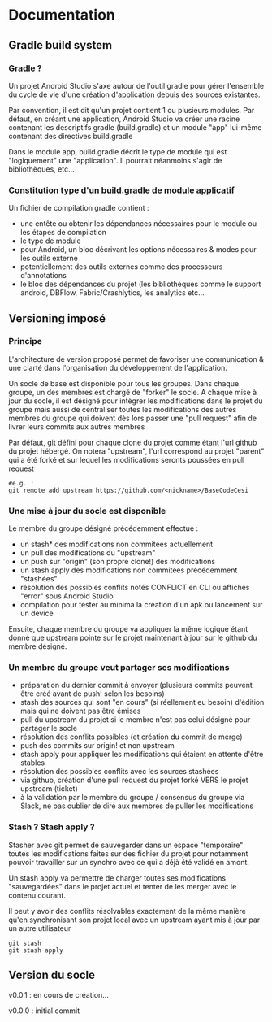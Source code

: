 # Documentation

## Gradle build system

### Gradle ?
Un projet Android Studio s'axe autour de l'outil gradle pour gérer l'ensemble du cycle de vie d'une création d'application depuis des sources existantes.


Par convention, il est dit qu'un projet contient 1 ou plusieurs modules. Par défaut, en créant une application, Android Studio va créer une racine contenant les descriptifs gradle (build.gradle) et un module "app" lui-même contenant des directives build.gradle

Dans le module app, build.gradle décrit le type de module qui est "logiquement" une "application". Il pourrait néanmoins s'agir de bibliothèques, etc...

### Constitution type d'un build.gradle de module applicatif

Un fichier de compilation gradle contient :

- une entête ou obtenir les dépendances nécessaires pour le module ou les étapes de compilation
- le type de module
- pour Android, un bloc décrivant les options nécessaires & modes pour les outils externe
- potentiellement des outils externes comme des processeurs d'annotations
- le bloc des dépendances du projet (les bibliothèques comme le support android, DBFlow, Fabric/Crashlytics, les analytics etc...

## Versioning imposé

### Principe

L'architecture de version proposé permet de favoriser une communication & une clarté dans l'organisation du développement de l'application.

Un socle de base est disponible pour tous les groupes. Dans chaque groupe, un des membres est chargé de "forker" le socle.
A chaque mise à jour du socle, il est désigné pour intègrer les modifications dans le projet du groupe mais aussi de centraliser toutes les modifications des autres membres du groupe qui doivent dès lors passer une "pull request" afin de livrer leurs commits aux autres membres

Par défaut, git défini pour chaque clone du projet comme étant l'url github du projet hébergé.
On notera "upstream", l'url correspond au projet "parent" qui a été forké et sur lequel les modifications seronts poussées en pull request

```
#e.g. :
git remote add upstream https://github.com/<nickname>/BaseCodeCesi
```

### Une mise à jour du socle est disponible


Le membre du groupe désigné précédemment effectue :

- un stash* des modifications non commitées actuellement
- un pull des modifications du "upstream"
- un push sur "origin" (son propre clone!) des modifications
- un stash apply des modifications non commitées précédemment "stashées"
- résolution des possibles conflits notés CONFLICT en CLI ou affichés "error" sous Android Studio
- compilation pour tester au minima la création d'un apk ou lancement sur un device

Ensuite, chaque membre du groupe va appliquer la même logique étant donné que upstream pointe sur le projet maintenant à jour sur le github du membre désigné.

### Un membre du groupe veut partager ses modifications

- préparation du dernier commit à envoyer (plusieurs commits peuvent être créé avant de push! selon les besoins)
- stash des sources qui sont "en cours" (si réellement eu besoin) d'édition mais qui ne doivent pas être émises
- pull du upstream du projet si le membre n'est pas celui désigné pour partager le socle
- résolution des conflits possibles (et création du commit de merge)
- push des commits sur origin! et non upstream
- stash apply pour appliquer les modifications qui étaient en attente d'être stables
- résolution des possibles conflits avec les sources stashées
- via github, création d'une pull request du projet forké VERS le projet upstream (ticket)
- à la validation par le membre du groupe / consensus du groupe via Slack, ne pas oublier de dire aux membres de puller les modifications

### Stash ? Stash apply ?

Stasher avec git permet de sauvegarder dans un espace "temporaire" toutes les modifications faites sur des fichier du projet pour notamment pouvoir travailler sur un synchro avec ce qui a déjà été validé en amont.

Un stash apply va permettre de charger toutes ses modifications "sauvegardées" dans le projet actuel et tenter de les merger avec le contenu courant.

Il peut y avoir des conflits résolvables exactement de la même manière qu'en synchronisant son projet local avec un upstream ayant mis à jour par un autre utilisateur

```
git stash
git stash apply
```

## Version du socle

v0.0.1 : en cours de création...

v0.0.0 : initial commit
